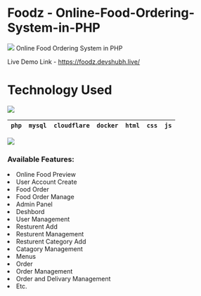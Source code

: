 # Foodz - Online-Food-Ordering-System-in-PHP
![](https://github.com/ShubSi26/Foodz-Online_Food_Ordering_System/blob/main/Sample%20images/home.jpg?raw=true)
Online Food Ordering System in PHP

Live Demo Link - https://foodz.devshubh.live/

# Technology Used
<img src="https://skillicons.dev/icons?i=php,mysql,cloudflare,docker,html,css,js" />

|`php`|`mysql`|`cloudflare`|`docker`|`html`|`css`|`js`|
|---|---|---|---|---|---|---|

![](https://github.com/ShubSi26/Foodz-Online_Food_Ordering_System/blob/main/Sample%20images/home%20menu.jpg?raw=true)
### Available Features:

<li> Online Food Preview
<li> User Account Create
<li> Food Order 
<li> Food Order Manage
<li> Admin Panel
<li> Deshbord
<li> User Management
<li> Resturent Add
<li> Resturent Management
<li> Resturent Category Add
<li> Catagory Management
<li> Menus
<li> Order
<li> Order Management
<li> Order and Delivary Management
<li> Etc.




